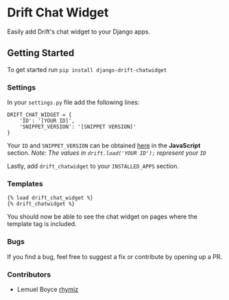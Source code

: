 # Drift Chat Widget
Easily add Drift's chat widget to your Django apps.


## Getting Started
To get started run `pip install django-drift-chatwidget`


### Settings
In your `settings.py` file add the following lines:

```
DRIFT_CHAT_WIDGET = {
    'ID': '[YOUR ID]',
    'SNIPPET_VERSION': '[SNIPPET VERSION]'
}
```

Your `ID` and `SNIPPET_VERSION` can be obtained [here](https://app.drift.com/settings/widget) in the **JavaScript** section.
*Note: The values in `drift.load('YOUR ID');` represent your `ID`*

Lastly, add `drift_chatwidget` to your `INSTALLED_APPS` section.


### Templates
```
{% load drift_chat_widget %}
{% drift_chatwidget %}
```

You should now be able to see the chat widget on pages where the template tag is included.

### Bugs
If you find a bug, feel free to suggest a fix or contribute by opening up a PR.


### Contributors
- Lemuel Boyce [rhymiz](https://github.com/rhymiz)
